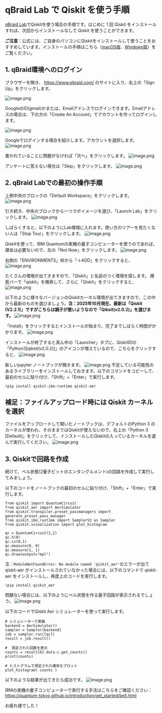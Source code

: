 # qBraid Lab で Qiskit を使う手順
[qBraid Lab](https://www.qbraid.com/)でQiskitを使う場合の手順です。はじめに 1 回 Qiskit をインストールすれば、次回からインストールなしで Qiskit を使うことができます。

**ご注意**：公式には、ご自身のパソコンにQiskitをインストールして使うことをおすすめしています。インストールの手順はこちら（[macOS版](install_mac.md)、[Windows版](install_win.md)）をご覧ください。

## 1. qBraid環境へのログイン
ブラウザーを開き、 https://www.qbraid.com/ のサイトに入り、右上の「Sign Up」をクリックします。

![image.png](https://qiita-image-store.s3.ap-northeast-1.amazonaws.com/0/151117/58016fd4-2238-4751-98d0-65c353a8b6d6.png)


GoogleのID(gmail)かまたは、Emailアドレスでログインできます。Emailアドレスの場合は、下の方の「Create An Account」でアカウントを作ってログインします。

![image.png](https://qiita-image-store.s3.ap-northeast-1.amazonaws.com/0/151117/d8d9a778-20ca-51be-7445-4cf350e0fc8a.png)

Googleでログインする場合を紹介します。アカウントを選択します。
![image.png](https://qiita-image-store.s3.ap-northeast-1.amazonaws.com/0/151117/26f3e914-586b-043e-5c7d-d0e09715425c.png)

書かれていることに問題がなければ「次へ」をクリックします。
![image.png](https://qiita-image-store.s3.ap-northeast-1.amazonaws.com/0/151117/2c38f21a-f1c1-add9-b40d-830c3cf3b7e9.png)

アンケートに答えない場合は「Skip」をクリックします。
![image.png](https://qiita-image-store.s3.ap-northeast-1.amazonaws.com/0/151117/d3733b37-e4f6-179e-e298-91a22859cbd1.png)


## 2. qBraid Labでの最初の操作手順
上側中央のブロックの「Default Workspace」をクリックします。
![image.png](https://qiita-image-store.s3.ap-northeast-1.amazonaws.com/0/151117/4718a0d0-ed32-455a-8dda-ec2717e8d05c.png)


引き続き、中央のブロックから一つラボイメージを選び、「Launch Lab」をクリックします。
![image.png](https://qiita-image-store.s3.ap-northeast-1.amazonaws.com/0/151117/37b5fc82-a93c-47e1-8a74-cb4dbe78760e.png)

しばらくすると、以下のようにLab環境に入れます。使い方のツアーを見たくない人は「Stop Tour」をクリックします。
![image.png](https://qiita-image-store.s3.ap-northeast-1.amazonaws.com/0/151117/c91753fd-70b1-47b0-b804-cf0ab2c68d22.png)

Qiskitを使って、IBM Quantumの実機の量子コンピューターを使うのであれば、課金は必要ないので、左の「Not Now」をクリックします。
![image.png](https://qiita-image-store.s3.ap-northeast-1.amazonaws.com/0/151117/9e0c47ac-5537-42ef-9247-765372560297.png)

右側の「ENVIRONMENTS」枠から「＋ADD」をクリックすると、
![image.png](https://qiita-image-store.s3.ap-northeast-1.amazonaws.com/0/151117/931af54c-092c-678f-4d7d-29f70fb19de6.png)

たくさんの環境が出てきますので、「Qiskit」と名前のつく環境を探します。
検索バーで「qiskit」を検索して、さらに「Qiskit」をクリックすると、
![image.png](https://qiita-image-store.s3.ap-northeast-1.amazonaws.com/0/151117/6d06aea7-2776-4a27-8e57-81ae30d880f7.png)


以下のように様々なバージョンのQiskitカーネル環境が出てきますので、この中から最新のものを選びましょう。**注：2025年10月現在、最新は「Qiskit (V2.2.1)」ですがこちらは調子が悪いようなので「Qiksit(v2.0.2)」を選びます。** 
![image.png](https://qiita-image-store.s3.ap-northeast-1.amazonaws.com/0/151117/6b78fa11-3565-4908-b0f5-2dd945816006.png)

「Install」をクリックするとインストールが始まり、完了までしばらく時間がかかります。
![image.png](https://qiita-image-store.s3.ap-northeast-1.amazonaws.com/0/151117/ab4eb341-c0a3-459c-8589-a30281c644d0.png)

インストールが終了すると真ん中の「Launcher」タブに、Qiskit印の「Python3[qiksit(v2.0.2)]」のアイコンが増えているので、こちらをクリックすると、
![image.png](https://qiita-image-store.s3.ap-northeast-1.amazonaws.com/0/151117/f721e44d-0010-48cf-bc03-0945d258f8dc.png)



新しいjupyter ノートブックが開きます。
![image.png](https://qiita-image-store.s3.ap-northeast-1.amazonaws.com/0/151117/b6e31ea8-7a3f-f77e-0ccd-814d6631e994.png)
不足している可能性のあるライブラリーをインストールしておきます。以下のコマンドをコピーして、最初のセルに貼り付け、「Shift」+「Enter」で実行します。
```
!pip install qiskit-ibm-runtime qiskit-aer
```

## 補足：ファイルアップロード時には Qiskit カーネルを選択
ファイルをアップロードして開いたノートブックは、デフォルトのPython 3 のカーネルが使われ、そのままではQiskitが使えないので、右上の「Python 3 [Default]」をクリックして、インストールしたQiskitの入っているカーネルを選んで実行してください。
![image.png](https://qiita-image-store.s3.ap-northeast-1.amazonaws.com/0/151117/87369347-4987-6259-9b3d-2563a8f03138.png)



## 3. Qiskitで回路を作成
続けて、ベル状態(2量子ビットのエンタングルメント)の回路を作成して実行してみましょう。

以下のコードをノートブックの最初のセルに貼り付け、「Shift」+「Enter」で実行します。
```
from qiskit import QuantumCircuit
from qiskit_aer import AerSimulator
from qiskit.transpiler.preset_passmanagers import generate_preset_pass_manager
from qiskit_ibm_runtime import SamplerV2 as Sampler
from qiskit.visualization import plot_histogram

qc = QuantumCircuit(2,2)
qc.h(0) 
qc.cx(0,1) 
qc.measure(0, 0)
qc.measure(1, 1)
qc.draw(output="mpl")
```
注：`ModuleNotFoundError: No module named 'qiskit_aer'`のエラーが出て qiskit-aer がインストールされていなかった場合には、以下のコマンドで qiskit-aer をインストールし、再度上のコードを実行します。

```
!pip install qiskit_aer
```
問題ない場合には、以下のようにベル状態を作る量子回路が表示されるでしょう。
![image.png](https://qiita-image-store.s3.ap-northeast-1.amazonaws.com/0/151117/fccb71fa-e014-4ab8-a585-ad97c4348257.png)

以下のコードでQiskit Aer シミュレーターを使って実行します。
```
# シミュレーターで実験
backend = AerSimulator()
sampler = Sampler(backend)
job = sampler.run([qc])
result = job.result()

#  測定された回数を表示
counts = result[0].data.c.get_counts()
print(counts)

# ヒストグラムで測定された確率をプロット
plot_histogram( counts )
```
以下のような結果が出てきたら成功です。
![image.png](https://qiita-image-store.s3.ap-northeast-1.amazonaws.com/0/151117/a61a6e15-987c-48ec-b529-615251672d29.png)


IBMの実機の量子コンピューターで実行する手法はこちらをご確認ください：https://quantum-tokyo.github.io/introduction/get_started/bell.html


お疲れ様でした！

